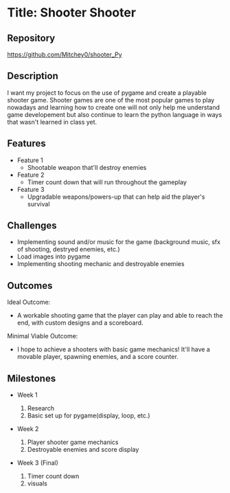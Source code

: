 
# Title: Shooter Shooter

## Repository
https://github.com/Mitchey0/shooter_Py

## Description
I want my project to focus on the use of pygame and create a playable shooter game. Shooter games are one of the most popular games to play nowadays and learning how to create one will not only help me understand game developement but also continue to learn the python language in ways that wasn't learned in class yet.

## Features
- Feature 1
	- Shootable weapon that'll destroy enemies
- Feature 2
	- Timer count down that will run throughout the gameplay
- Feature 3 
	- Upgradable weapons/powers-up that can help aid the player's survival

## Challenges
- Implementing sound and/or music for the game (background music, sfx of shooting, destryed enemies, etc.)
- Load images into pygame 
- Implementing shooting mechanic and destroyable enemies

## Outcomes
Ideal Outcome:
- A workable shooting game that the player can play and able to reach the end, with custom designs and a scoreboard. 

Minimal Viable Outcome:
- I hope to achieve a shooters with basic game mechanics! It'll have a movable player, spawning enemies, and a score counter.

## Milestones

- Week 1
  1. Research
  2. Basic set up for pygame(display, loop, etc.)

- Week 2
  1. Player shooter game mechanics
  2. Destroyable enemies and score display

- Week 3 (Final)
  1. Timer count down
  2. visuals 